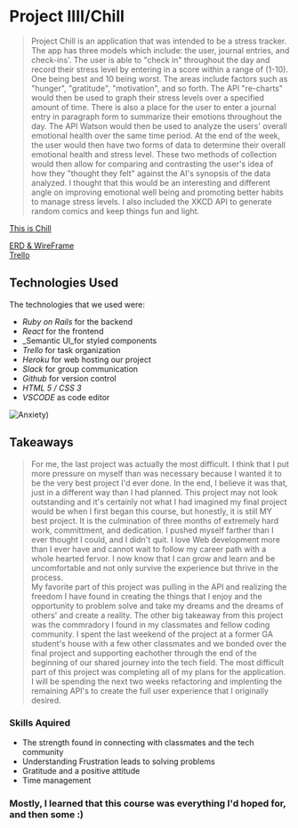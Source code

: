 

# Project IIII/Chill


> Project Chill is an application that was intended to be a stress tracker. The app has three models which include: the user, journal entries, and check-ins'. The user is able to "check in" throughout the day and record their stress level by entering in a score within a range of (1-10). One being best and 10 being worst. The areas include factors such as "hunger", "gratitude", "motivation", and so forth. The API "re-charts" would then be used to graph their stress levels over a specified amount of time. There is also a place for the user to enter a journal entry in paragraph form to summarize their emotions throughout the day. The API Watson would then be used to analyze the users' overall emotional health over the same time period. At the end of the week, the user would then have two forms of data to determine their overall emotional health and stress level. These two methods of collection would then allow for comparing and contrasting the user's idea of how they "thought they felt" against the AI's synopsis of the data analyzed. I thought that this would be an interesting and different angle on improving emotional well being and promoting better habits to manage stress levels. I also included the XKCD API to generate random comics and keep things fun and light.


[This is Chill](https://project4-chill-app.herokuapp.com/)

[ERD & WireFrame](https://imgur.com/a/ly5k7Ki)
<br>
[Trello](https://trello.com/b/vDadP0wO/project-chi)


## Technologies Used 

The technologies that we used were:

* _Ruby on Rails_ for the backend 
* _React_ for the frontend 
* _Semantic UI_for styled components
* _Trello_ for task organization 
* _Heroku_ for web hosting our project 
* _Slack_ for group communication 
* _Github_ for version control  
* _HTML 5 / CSS 3_
* _VSCODE_ as code editor 

![Anxiety](https://i.imgur.com/cf9HPdV.jpg))

## Takeaways 
 
 > For me, the last project was actually the most difficult.  I think that I put more pressure on myself than was necessary because I wanted it to be the very best project I'd ever done. In the end, I believe it was that, just in a different way than I had planned. This project may not look outstanding and it's certainly not what I had imagined my final project would be when I first began this course, but honestly, it is still MY best project. It is the culmination of three months of extremely hard work, committment, and dedication. I pushed myself farther than I ever thought I could, and I didn't quit. I love Web development more than I ever have and cannot wait to follow my career path with a whole hearted fervor. I now know that I can grow and learn and be uncomfortable and not only survive the experience but thrive in the process. <br/>
 > My favorite part of this project was pulling in the API and realizing the freedom I have found in creating the things that I enjoy and the opportunity to problem solve and take my dreams and the dreams of others' and create a reality. The other big takeaway from this project was the commradory I found in my classmates and fellow coding community. I spent the last weekend of the project at a former GA student's house with a few other classmates and we bonded over the final project and supporting eachother through the end of the beginning of our shared journey into the tech field. 
 > The most difficult part of this project was completing all of my plans for the application. I will be spending the next two weeks refactoring and implenting the remaining API's to create the full user experience that I originally desired. 

 
### Skills Aquired

+ The strength found in connecting with classmates and the tech community 
+ Understanding Frustration leads to solving problems
+ Gratitude and a positive attitude
+ Time management


### Mostly, I learned that this course was everything I'd hoped for, and then some :) 

